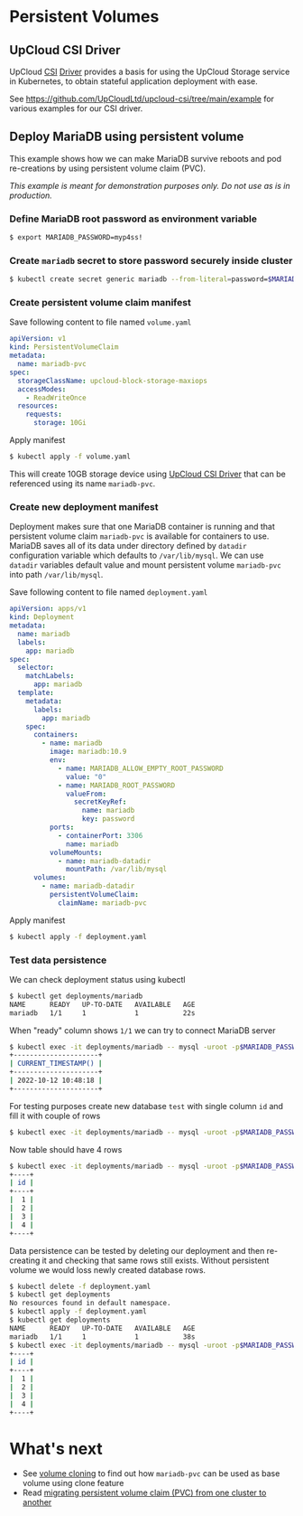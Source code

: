 # Persistent Volumes

## UpCloud CSI Driver

UpCloud [CSI](https://github.com/container-storage-interface/spec) [Driver](https://github.com/UpCloudLtd/upcloud-csi) provides a basis for using the UpCloud Storage service in Kubernetes, to obtain stateful application deployment with ease.

See https://github.com/UpCloudLtd/upcloud-csi/tree/main/example for various examples for our CSI driver.

## Deploy MariaDB using persistent volume

This example shows how we can make MariaDB survive reboots and pod re-creations by using persistent volume claim (PVC).   

*This example is meant for demonstration purposes only. Do not use as is in production.*

### Define MariaDB root password as environment variable
```sh
$ export MARIADB_PASSWORD=myp4ss!
```

### Create `mariadb` secret to store password securely inside cluster
```sh
$ kubectl create secret generic mariadb --from-literal=password=$MARIADB_PASSWORD
```

### Create persistent volume claim manifest

Save following content to file named `volume.yaml`
```yaml
apiVersion: v1
kind: PersistentVolumeClaim
metadata:
  name: mariadb-pvc
spec:
  storageClassName: upcloud-block-storage-maxiops
  accessModes:
    - ReadWriteOnce
  resources:
    requests:
      storage: 10Gi
```

Apply manifest
```sh
$ kubectl apply -f volume.yaml
```

This will create 10GB storage device using [UpCloud CSI Driver](https://github.com/UpCloudLtd/upcloud-csi) that can be referenced using its name `mariadb-pvc`.

### Create new deployment manifest 
Deployment makes sure that one MariaDB container is running and that persistent volume claim `mariadb-pvc` is available for containers to use. 
MariaDB saves all of its data under directory defined by `datadir` configuration variable which defaults to `/var/lib/mysql`. We can use `datadir` variables default value and mount persistent volume `mariadb-pvc` into path `/var/lib/mysql`.

Save following content to file named `deployment.yaml`
```yaml
apiVersion: apps/v1
kind: Deployment
metadata:
  name: mariadb
  labels:
    app: mariadb
spec:
  selector:
    matchLabels:
      app: mariadb
  template:
    metadata:
      labels:
        app: mariadb
    spec:
      containers:
        - name: mariadb
          image: mariadb:10.9
          env:
            - name: MARIADB_ALLOW_EMPTY_ROOT_PASSWORD
              value: "0"
            - name: MARIADB_ROOT_PASSWORD
              valueFrom:
                secretKeyRef:
                  name: mariadb
                  key: password
          ports:
            - containerPort: 3306
              name: mariadb
          volumeMounts:
            - name: mariadb-datadir
              mountPath: /var/lib/mysql
      volumes:
        - name: mariadb-datadir
          persistentVolumeClaim:
            claimName: mariadb-pvc
```

Apply manifest
```sh
$ kubectl apply -f deployment.yaml
```

### Test data persistence 
We can check deployment status using kubectl
```sh
$ kubectl get deployments/mariadb
NAME      READY   UP-TO-DATE   AVAILABLE   AGE
mariadb   1/1     1            1           22s
```
When "ready" column shows `1/1` we can try to connect MariaDB server
```sh
$ kubectl exec -it deployments/mariadb -- mysql -uroot -p$MARIADB_PASSWORD -e "SELECT CURRENT_TIMESTAMP()"
+---------------------+
| CURRENT_TIMESTAMP() |
+---------------------+
| 2022-10-12 10:48:18 |
+---------------------+
```

For testing purposes create new database `test` with single column `id` and fill it with couple of rows
```sh
$ kubectl exec -it deployments/mariadb -- mysql -uroot -p$MARIADB_PASSWORD -e "CREATE DATABASE test;CREATE TABLE test.number(id int PRIMARY KEY);INSERT INTO test.number (id) VALUES (1), (2), (3), (4)"
```
Now table should have 4 rows
```sh
$ kubectl exec -it deployments/mariadb -- mysql -uroot -p$MARIADB_PASSWORD -e "SELECT id FROM test.number";
+----+
| id |
+----+
|  1 |
|  2 |
|  3 |
|  4 |
+----+
```

Data persistence can be tested by deleting our deployment and then re-creating it and checking that same rows still exists. Without persistent volume we would loss newly created database rows.  
```sh
$ kubectl delete -f deployment.yaml
$ kubectl get deployments
No resources found in default namespace.
$ kubectl apply -f deployment.yaml
$ kubectl get deployments
NAME      READY   UP-TO-DATE   AVAILABLE   AGE
mariadb   1/1     1            1           38s
$ kubectl exec -it deployments/mariadb -- mysql -uroot -p$MARIADB_PASSWORD -e "SELECT id FROM test.number";
+----+
| id |
+----+
|  1 |
|  2 |
|  3 |
|  4 |
+----+
```

# What's next
- See [volume cloning](cloning.md) to find out how `mariadb-pvc` can be used as base volume using clone feature
- Read [migrating persistent volume claim (PVC) from one cluster to another](migration.md)